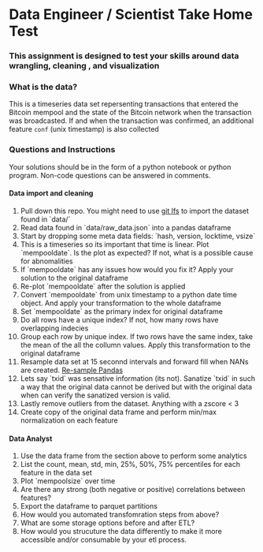 # Data Engineer / Scientist Take Home Test

### This assignment is designed to test your skills around data wrangling, cleaning , and visualization

### What is the data?

This is a timeseries data set repersenting transactions that entered the Bitcoin mempool and the state of the Bitcoin network when the transaction was broadcasted. If and when the transaction was confirmed, an additional feature `conf` (unix timestamp) is also collected

### Questions and Instructions

Your solutions should be in the form of a python notebook or python program. Non-code questions can be answered in comments.

#### Data import and cleaning

<ol>
    <li> Pull down this repo. You might need to use <a href="https://git-lfs.github.com/">git lfs</a> to import the dataset found in `data/`
    <li>Read data found in `data/raw_data.json` into a pandas dataframe</li>
    <li>Start by dropping some meta data fields: `hash, version, locktime, vsize`</li>
    <li>This is a timeseries so its important that time is linear. Plot `mempooldate`. Is the plot as expected? If not, what is a possible cause for abnomalities</li>
    <li>If `mempooldate` has any issues how would you fix it? Apply your solution to the original dataframe </li>
    <li> Re-plot `mempooldate` after the solution is applied </li>
    <li> Convert `mempooldate` from unix timestamp to a python date time object. And apply your transformation to the whole dataframe </li>
    <li> Set `mempooldate` as the primary index for original dataframe </li>
    <li> Do all rows have a unique index? If not, how many rows have overlapping indecies <l/i>
    <li> Group each row by unique index. If two rows have the same index, take the mean of the all the collumn values. Apply this transformation to the original dataframe</li>
    <li>Resample data set at 15 seconnd intervals and forward fill when NANs are created. <a href="https://pandas.pydata.org/docs/reference/api/pandas.DataFrame.resample.html">Re-sample Pandas</a></li>
    <li>Lets say `txid` was sensative information (its not). Sanatize `txid` in such a way that the original data cannot be derived but with the original data when can verify the sanatized version is valid.</li>
    <li>Lastly remove outliers from the dataset. Anything with a zscore < 3</li>
    <li>Create copy of the original data frame and perform min/max normalization on each feature</li>
</ol>

#### Data Analyst

<ol>
    <li> Use the data frame from the section above to perform some analytics </li>
    <li>List the count, mean, std, min, 25%, 50%, 75% percentiles for each feature in the data set</li>
    <li> Plot `mempoolsize` over time </li>
    <li> Are there any strong (both negative or positive) correlations between features?</li>
    <li>Export the dataframe to parquet partitions</li>
    <li>How would you automated transfomration steps from above? </li>
    <li>What are some storage options before and after ETL?</li>
    <li>How would you strucuture the data differently to make it more accessible and/or consumable by your etl process.</li>
</ol>

